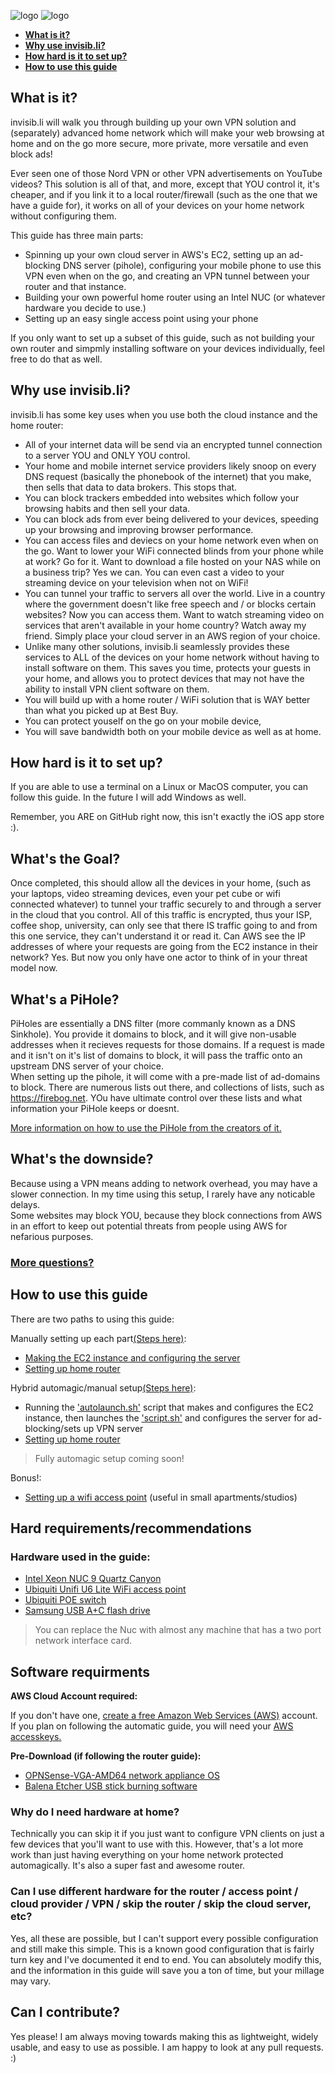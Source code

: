 ![logo](./unsolicited_git_pics/logo/4x/invisibli_black_alpha_bordered.png#gh-light-mode-only)
![logo](./unsolicited_git_pics/logo/4x/invisibli_white_alpha_bordered.png#gh-dark-mode-only)

- [**What is it?**](#what-is-it)
- [**Why use invisib.li?**](#why-use-invisibli)
- [**How hard is it to set up?**](#how-hard-is-it-to-set-up)
- [**How to use this guide**](#how-to-use-this-guide)


## **What is it?**  
invisib.li will walk you through building up your own VPN solution and (separately) advanced home network which will make your web browsing at home and on the go more secure, more private, more versatile and even block ads!

Ever seen one of those Nord VPN or other VPN advertisements on YouTube videos? This solution is all of that, and more, except that YOU control it, it's cheaper, and if you link it to a local router/firewall (such as the one that we have a guide for), it works on all of your devices on your home network without configuring them. 

This guide has three main parts:
  - Spinning up your own cloud server in AWS's EC2, setting up an ad-blocking DNS server (pihole), configuring your mobile phone to use this VPN even when on the go, and creating an VPN tunnel between your router and that instance.
  - Building your own powerful home router using an Intel NUC (or whatever hardware you decide to use.)
  - Setting up an easy single access point using your phone 

If you only want to set up a subset of this guide, such as not building your own router and simpmly installing software on your devices individually, feel free to do that as well.


## **Why use invisib.li?**  

invisib.li has some key uses when you use both the cloud instance and the home router:

- All of your internet data will be send via an encrypted tunnel connection to a server YOU and ONLY YOU control.
- Your home and mobile internet service providers likely snoop on every DNS request (basically the phonebook of the internet) that you make, then sells that data to data brokers. This stops that. 
- You can block trackers embedded into websites which follow your browsing habits and then sell your data. 
- You can block ads from ever being delivered to your devices, speeding up your browsing and improving browser performance.
- You can access files and deviecs on your home network even when on the go. Want to lower your WiFi connected blinds from your phone while at work? Go for it. Want to download a file hosted on your NAS while on a business trip? Yes we can. You can even cast a video to your streaming device on your television when not on WiFi!
- You can tunnel your traffic to servers all over the world. Live in a country where the government doesn't like free speech and / or blocks certain websites? Now you can access them. Want to watch streaming video on services that aren't available in your home country? Watch away my friend. Simply place your cloud server in an AWS region of your choice. 
- Unlike many other solutions, invisib.li seamlessly provides these services to ALL of the devices on your home network without having to install software on them. This saves you time, protects your guests in your home, and allows you to protect devices that may not have the ability to install VPN client software on them.
- You will build up with a home router / WiFi solution that is WAY better than what you picked up at Best Buy. 
- You can protect youself on the go on your mobile device, 
- You will save bandwidth both on your mobile device as well as at home.

## **How hard is it to set up?**  

If you are able to use a terminal on a Linux or MacOS computer, you can follow this guide. In the future I will add Windows as well. 

Remember, you ARE on GitHub right now, this isn't exactly the iOS app store :). 

[comment]: <> (Insert system Architecture diagram with labels...)

## **What's the Goal?**  

Once completed, this should allow all the devices in your home, (such as your laptops, video streaming devices, even your pet cube or wifi connected whatever) to tunnel your traffic securely to and through a server in the cloud that you control. All of this traffic is encrypted, thus your ISP, coffee shop, university, can only see that there IS traffic going to and from this one service, they can't understand it or read it. Can AWS see the IP addresses of where your requests are going from the EC2 instance in their network? Yes. But now you only have one actor to think of in your threat model now.

## **What's a PiHole?**  

PiHoles are essentially a DNS filter (more commanly known as a DNS Sinkhole). You provide it domains to block, and it will give non-usable addresses when it recieves requests for those domains. If a request is made and it isn't on it's list of domains to block, it will pass the traffic onto an upstream DNS server of your choice.  
When setting up the pihole, it will come with a pre-made list of ad-domains to block. There are numerous lists out there, and collections of lists, such as https://firebog.net. YOu have ultimate control over these lists and what information your PiHole keeps or doesnt.  

[More information on how to use the PiHole from the creators of it.](https://docs.pi-hole.net/)

## **What's the downside?**  

Because using a VPN means adding to network overhead, you may have a slower connection. In my time using this setup, I rarely have any noticable delays.  
Some websites may block YOU, because they block connections from AWS in an effort to keep out potential threats from people using AWS for nefarious purposes.

### **[More questions?](FAQ.md)**

## **How to use this guide**  
There are two paths to using this guide:

Manually setting up each part[(Steps here)](Manual_setup_Guide.md):  
- [Making the EC2 instance and configuring the server](EC2_Manual_Setup.md)  
- [Setting up home router](OPNsense_guide.md)  

Hybrid automagic/manual setup[(Steps here)](hybrid_setup.md):
- Running the ['autolaunch.sh'](autolaunch.sh) script that makes and configures the EC2 instance, then launches the ['script.sh'](script.sh) and configures the server for ad-blocking/sets up VPN server
- [Setting up home router](OPNsense_guide.md)

>Fully automagic setup coming soon!

Bonus!:  
- [Setting up a wifi access point](Unifi_AP.md) (useful in small apartments/studios)

## **Hard requirements/recommendations**

### **Hardware used in the guide:**
* [Intel Xeon NUC 9 Quartz Canyon](https://www.amazon.com/Intel-Nuc-Kit-Nuc9Vxqnx-Cord/dp/B086LFB22V)
* [Ubiquiti Unifi U6 Lite WiFi access point](https://www.amazon.com/Ubiquiti-Access-Adapter-Included-U6-Lite-US/dp/B08QG92M83/)
* [Ubiquiti POE switch](https://www.amazon.com/Ubiquiti-16-Port-Gigabit-802-3at-USW-Lite-16-PoE/dp/B08KC1YQZ9/)  
* [Samsung USB A+C flash drive](https://www.amazon.com/dp/B07DW2Q1JL)

> You can replace the Nuc with almost any machine that has a two port network interface card.

## **Software requirments**

**AWS Cloud Account required:**

If you don't have one, [create a free Amazon Web Services (AWS)](https://aws.amazon.com/free) account.
If you plan on following the automatic guide, you will need your [AWS accesskeys.](https://docs.aws.amazon.com/IAM/latest/UserGuide/id_credentials_access-keys.html)

**Pre-Download (if following the router guide):**  

* [OPNSense-VGA-AMD64 network appliance OS ](https://mirror.sfo12.us.leaseweb.net/opnsense/releases/22.1/OPNsense-22.1-OpenSSL-vga-amd64.img.bz2) 
* [Balena Etcher USB stick burning software](https://www.balena.io/etcher/)  

### **Why do I need hardware at home?**

Technically you can skip it if you just want to configure VPN clients on just a few devices that you'll want to use with this. However, that's a lot more work than just having everything on your home network protected automagically. It's also a super fast and awesome router.  

### **Can I use different hardware for the router / access point / cloud provider / VPN / skip the router / skip the cloud server, etc?**  

Yes, all these are possible, but I can't support every possible configuration and still make this simple. This is a known good configuration that is fairly turn key and I've documented it end to end. You can absolutely modify this, and the information in this guide will save you a ton of time, but your millage may vary. 

## **Can I contribute?**

Yes please! I am always moving towards making this as lightweight, widely usable, and easy to use as possible. I am happy to look at any pull requests. :)
